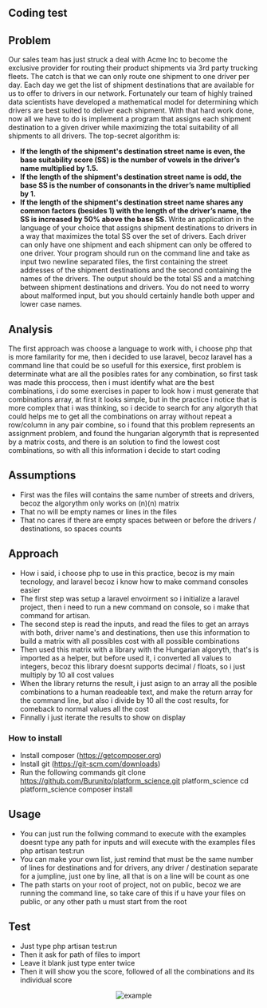 ## Coding test

## Problem

Our sales team has just struck a deal with Acme Inc to become the exclusive provider for routing their product shipments via 3rd party trucking
fleets. The catch is that we can only route one shipment to one driver per day.
Each day we get the list of shipment destinations that are available for us to offer to drivers in our network. Fortunately our team of highly trained
data scientists have developed a mathematical model for determining which drivers are best suited to deliver each shipment.
With that hard work done, now all we have to do is implement a program that assigns each shipment destination to a given driver while
maximizing the total suitability of all shipments to all drivers.
The top-secret algorithm is:
- **If the length of the shipment's destination street name is even, the base suitability score (SS) is the number of vowels in the driver’s
name multiplied by 1.5.**
- **If the length of the shipment's destination street name is odd, the base SS is the number of consonants in the driver’s name multiplied by
1.**
- **If the length of the shipment's destination street name shares any common factors (besides 1) with the length of the driver’s name, the
SS is increased by 50% above the base SS.**
Write an application in the language of your choice that assigns shipment destinations to drivers in a way that maximizes the total SS over the set
of drivers. Each driver can only have one shipment and each shipment can only be offered to one driver. Your program should run on the
command line and take as input two newline separated files, the first containing the street addresses of the shipment destinations and the second
containing the names of the drivers. The output should be the total SS and a matching between shipment destinations and drivers. You do not
need to worry about malformed input, but you should certainly handle both upper and lower case names.

## Analysis

The first approach was choose a language to work with, i choose php that is more familarity for me, then i decided to use laravel, becoz laravel has a command line that could be so usefull for this exersice, first problem is determinate what are all the posibles rates for any combination, so first task was made this proccess, then i must identify what are the best combinations, i do some exercises in paper to look how i must generate that combinations array, at first it looks simple, but in the practice i notice that is more complex that i was thinking, so i decide to search for any algoryth that could helps me to get all the combinations on array without repeat a row/column in any pair combine, so i found that this problem represents an assignment problem, and found the hungarian algorymth that is represented by a matrix costs, and there is an solution to find the lowest cost combinations, so with all this information i decide to start coding

## Assumptions

- First was the files will contains the same number of streets and drivers, becoz the algorythm only works on (n)(n) matrix
- That no will be empty names or lines in the files
- That no cares if there are empty spaces between or before the drivers / destinations, so spaces counts

## Approach

- How i said, i choose php to use in this practice, becoz is my main tecnology, and laravel becoz i know how to make command consoles easier 
- The first step was setup a laravel envoirment so i initialize a laravel project, then i need to run a new command on console, so i make that command for artisan.
- The second step is read the inputs, and read the files to get an arrays with both, driver name's and destinations, then use this information to build a matrix with all possibles cost with all possible combinations
- Then used this matrix with a library with the Hungarian algoryth, that's is imported as a helper, but before used it, i converted all values to integers, becoz this library doesnt supports decimal / floats, so i just multiply by 10 all cost values
- When the library returns the result, i just asign to an array all the posible combinations to a human readeable text, and make the return array for the command line, but also i divide by 10 all the cost results, for comeback to normal values all the cost
- Finnally i just iterate the results to show on display

### How to install

- Install composer (https://getcomposer.org)
- Install git (https://git-scm.com/downloads)
- Run the following commands
	git clone https://github.com/Burunito/platform_science.git platform_science
	cd platform_science
	composer install
## Usage
- You can just run the follwing command to execute with the examples doesnt type any path for inputs and will execute with the examples files
	php artisan test:run
- You can make your own list, just remind that must be the same number of lines for destinations and for drivers, any driver / destination separate for a jumpline, just one by line, all that is on a line will be count as one
- The path starts on your root of project, not on public, becoz we are running the command line, so take care of this if u have your files on public, or any other path u must start from the root

## Test

- Just type 
	php artisan test:run
- Then it ask for path of files to import
- Leave it blank just type enter twice
- Then it will show you the score, followed of all the combinations and its individual score

<p align="center">
<img src="https://travis-ci.org/laravel/framework.svg" alt="example">
</p>